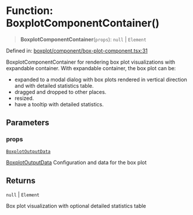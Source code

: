 # Function: BoxplotComponentContainer()

> **BoxplotComponentContainer**(`props`): `null` \| `Element`

Defined in: [boxplot/component/box-plot-component.tsx:31](https://github.com/GeoDaCenter/openassistant/blob/36f516b8229288259590b2d9dab3b10cbfc3cbfd/packages/echarts/src/boxplot/component/box-plot-component.tsx#L31)

BoxplotComponentContainer for rendering box plot visualizations with expandable container.
With expandable container, the box plot can be:
- expanded to a modal dialog with box plots rendered in vertical direction and with detailed statistics table.
- dragged and dropped to other places.
- resized.
- have a tooltip with detailed statistics.

## Parameters

### props

[`BoxplotOutputData`](../type-aliases/BoxplotOutputData.md)

[BoxplotOutputData](../type-aliases/BoxplotOutputData.md) Configuration and data for the box plot

## Returns

`null` \| `Element`

Box plot visualization with optional detailed statistics table

